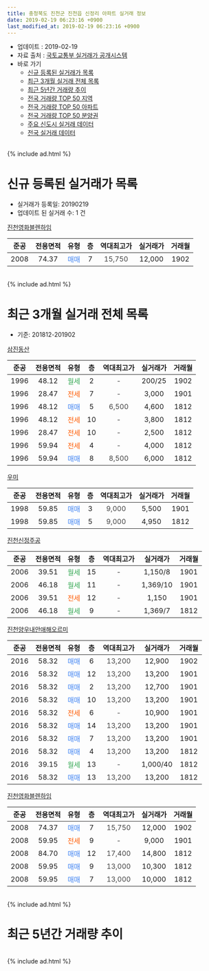 ```yaml
---
title: 충청북도 진천군 진천읍 신정리 아파트 실거래 정보
date: 2019-02-19 06:23:16 +0900
last_modified_at: 2019-02-19 06:23:16 +0900
---
```


* 업데이트 : 2019-02-19
* 자료 출처 : [국토교통부 실거래가 공개시스템](http://rt.molit.go.kr)
* 바로 가기
    * [신규 등록된 실거래가 목록](#신규-등록된-실거래가-목록)
    * [최근 3개월 실거래 전체 목록](#최근-3개월-실거래-전체-목록)
    * [최근 5년간 거래량 추이](#최근-5년간-거래량-추이)
    * [전국 거래량 TOP 50 지역](https://ayogom.github.io/apt-trade-info/최근-3개월-전국에서-가장-거래가-많이-발생한-지역)
    * [전국 거래량 TOP 50 아파트](https://ayogom.github.io/apt-trade-info/최근-3개월-전국에서-가장-거래가-많이-발생한-아파트)
    * [전국 거래량 TOP 50 분양권](https://ayogom.github.io/apt-trade-info/최근-3개월-전국에서-가장-거래가-많이-발생한-분양권)
    * [주요 신도시 실거래 데이터](https://ayogom.github.io/apt-trade-info/주요-신도시)
    * [전국 실거래 데이터](https://ayogom.github.io/apt-trade-info/전국)
<br>
{% include ad.html %}
<br>

# 신규 등록된 실거래가 목록
* 실거래가 등록일: 20190219
* 업데이트 된 실거래 수: 1 건


[진천영화블렌하임](https://search.naver.com/search.naver?query=%EC%B6%A9%EC%B2%AD%EB%B6%81%EB%8F%84+%EC%A7%84%EC%B2%9C%EA%B5%B0+%EC%A7%84%EC%B2%9C%EC%9D%8D+%EC%8B%A0%EC%A0%95%EB%A6%AC+%EC%A7%84%EC%B2%9C%EC%98%81%ED%99%94%EB%B8%94%EB%A0%8C%ED%95%98%EC%9E%84)

|준공|전용면적|유형|층|역대최고가|실거래가|거래월|
|:---:|:---:|:---:|:---:|:---:|:---:|:---:|
|2008|74.37|<span style="color:#4285f3">매매</span>|7|<span style="color:#444444">15,750</span>|12,000|1902|


<br>
{% include ad.html %}
<br>

# 최근 3개월 실거래 전체 목록
* 기준: 201812-201902


[삼진동산](https://search.naver.com/search.naver?query=%EC%B6%A9%EC%B2%AD%EB%B6%81%EB%8F%84+%EC%A7%84%EC%B2%9C%EA%B5%B0+%EC%A7%84%EC%B2%9C%EC%9D%8D+%EC%8B%A0%EC%A0%95%EB%A6%AC+%EC%82%BC%EC%A7%84%EB%8F%99%EC%82%B0)

|준공|전용면적|유형|층|역대최고가|실거래가|거래월|
|:---:|:---:|:---:|:---:|:---:|:---:|:---:|
|1996|48.12|<span style="color:#34a853">월세</span>|2|<span style="color:#444444">-</span>|200/25|1902|
|1996|28.47|<span style="color:#ff5a00">전세</span>|7|<span style="color:#444444">-</span>|3,000|1901|
|1996|48.12|<span style="color:#4285f3">매매</span>|5|<span style="color:#444444">6,500</span>|4,600|1812|
|1996|48.12|<span style="color:#ff5a00">전세</span>|10|<span style="color:#444444">-</span>|3,800|1812|
|1996|28.47|<span style="color:#ff5a00">전세</span>|10|<span style="color:#444444">-</span>|2,500|1812|
|1996|59.94|<span style="color:#ff5a00">전세</span>|4|<span style="color:#444444">-</span>|4,000|1812|
|1996|59.94|<span style="color:#4285f3">매매</span>|8|<span style="color:#444444">8,500</span>|6,000|1812|

[우미](https://search.naver.com/search.naver?query=%EC%B6%A9%EC%B2%AD%EB%B6%81%EB%8F%84+%EC%A7%84%EC%B2%9C%EA%B5%B0+%EC%A7%84%EC%B2%9C%EC%9D%8D+%EC%8B%A0%EC%A0%95%EB%A6%AC+%EC%9A%B0%EB%AF%B8)

|준공|전용면적|유형|층|역대최고가|실거래가|거래월|
|:---:|:---:|:---:|:---:|:---:|:---:|:---:|
|1998|59.85|<span style="color:#4285f3">매매</span>|3|<span style="color:#444444">9,000</span>|5,500|1901|
|1998|59.85|<span style="color:#4285f3">매매</span>|5|<span style="color:#444444">9,000</span>|4,950|1812|

[진천신정주공](https://search.naver.com/search.naver?query=%EC%B6%A9%EC%B2%AD%EB%B6%81%EB%8F%84+%EC%A7%84%EC%B2%9C%EA%B5%B0+%EC%A7%84%EC%B2%9C%EC%9D%8D+%EC%8B%A0%EC%A0%95%EB%A6%AC+%EC%A7%84%EC%B2%9C%EC%8B%A0%EC%A0%95%EC%A3%BC%EA%B3%B5)

|준공|전용면적|유형|층|역대최고가|실거래가|거래월|
|:---:|:---:|:---:|:---:|:---:|:---:|:---:|
|2006|39.51|<span style="color:#34a853">월세</span>|15|<span style="color:#444444">-</span>|1,150/8|1901|
|2006|46.18|<span style="color:#34a853">월세</span>|11|<span style="color:#444444">-</span>|1,369/10|1901|
|2006|39.51|<span style="color:#ff5a00">전세</span>|12|<span style="color:#444444">-</span>|1,150|1901|
|2006|46.18|<span style="color:#34a853">월세</span>|9|<span style="color:#444444">-</span>|1,369/7|1812|

[진천양우내안애해오르미](https://search.naver.com/search.naver?query=%EC%B6%A9%EC%B2%AD%EB%B6%81%EB%8F%84+%EC%A7%84%EC%B2%9C%EA%B5%B0+%EC%A7%84%EC%B2%9C%EC%9D%8D+%EC%8B%A0%EC%A0%95%EB%A6%AC+%EC%A7%84%EC%B2%9C%EC%96%91%EC%9A%B0%EB%82%B4%EC%95%88%EC%95%A0%ED%95%B4%EC%98%A4%EB%A5%B4%EB%AF%B8)

|준공|전용면적|유형|층|역대최고가|실거래가|거래월|
|:---:|:---:|:---:|:---:|:---:|:---:|:---:|
|2016|58.32|<span style="color:#4285f3">매매</span>|6|<span style="color:#444444">13,200</span>|12,900|1902|
|2016|58.32|<span style="color:#4285f3">매매</span>|12|<span style="color:#444444">13,200</span>|13,200|1901|
|2016|58.32|<span style="color:#4285f3">매매</span>|2|<span style="color:#444444">13,200</span>|12,700|1901|
|2016|58.32|<span style="color:#4285f3">매매</span>|10|<span style="color:#444444">13,200</span>|13,200|1901|
|2016|58.32|<span style="color:#ff5a00">전세</span>|6|<span style="color:#444444">-</span>|10,900|1901|
|2016|58.32|<span style="color:#4285f3">매매</span>|14|<span style="color:#444444">13,200</span>|13,200|1901|
|2016|58.32|<span style="color:#4285f3">매매</span>|7|<span style="color:#444444">13,200</span>|13,200|1901|
|2016|58.32|<span style="color:#4285f3">매매</span>|4|<span style="color:#444444">13,200</span>|13,200|1812|
|2016|39.15|<span style="color:#34a853">월세</span>|13|<span style="color:#444444">-</span>|1,000/40|1812|
|2016|58.32|<span style="color:#4285f3">매매</span>|13|<span style="color:#444444">13,200</span>|13,200|1812|

[진천영화블렌하임](https://search.naver.com/search.naver?query=%EC%B6%A9%EC%B2%AD%EB%B6%81%EB%8F%84+%EC%A7%84%EC%B2%9C%EA%B5%B0+%EC%A7%84%EC%B2%9C%EC%9D%8D+%EC%8B%A0%EC%A0%95%EB%A6%AC+%EC%A7%84%EC%B2%9C%EC%98%81%ED%99%94%EB%B8%94%EB%A0%8C%ED%95%98%EC%9E%84)

|준공|전용면적|유형|층|역대최고가|실거래가|거래월|
|:---:|:---:|:---:|:---:|:---:|:---:|:---:|
|2008|74.37|<span style="color:#4285f3">매매</span>|7|<span style="color:#444444">15,750</span>|12,000|1902|
|2008|59.95|<span style="color:#ff5a00">전세</span>|9|<span style="color:#444444">-</span>|9,000|1901|
|2008|84.70|<span style="color:#4285f3">매매</span>|12|<span style="color:#444444">17,400</span>|14,800|1812|
|2008|59.95|<span style="color:#4285f3">매매</span>|9|<span style="color:#444444">13,000</span>|10,300|1812|
|2008|59.95|<span style="color:#4285f3">매매</span>|7|<span style="color:#444444">13,000</span>|10,000|1812|


<br>
{% include ad.html %}
<br>

# 최근 5년간 거래량 추이


<div style="width:100%;">
    <canvas id="deal_progress" height="200"></canvas>
</div>

<script>
new Chart(document.getElementById("deal_progress"), {
    type: 'line',
    data: {
        labels: ['201402','201403','201404','201405','201406','201407','201408','201409','201410','201411','201412','201501','201502','201503','201504','201505','201506','201507','201508','201509','201510','201511','201512','201601','201602','201603','201604','201605','201606','201607','201608','201609','201610','201611','201612','201701','201702','201703','201704','201705','201706','201707','201708','201709','201710','201711','201712','201801','201802','201803','201804','201805','201806','201807','201808','201809','201810','201811','201812','201901','201902'],
        datasets: [{
            label: '매매',
            pointRadius: 1,
            data: [6, 6, 5, 9, 3, 4, 6, 2, 7, 6, 5, 3, 5, 4, 4, 9, 9, 2, 2, 7, 7, 3, 4, 3, 7, 9, 9, 12, 3, 10, 9, 5, 5, 7, 5, 9, 6, 4, 33, 5, 6, 9, 8, 10, 7, 22, 6, 8, 10, 12, 15, 12, 13, 2, 7, 5, 7, 8, 8, 6, 2],
            borderColor: "rgba(255, 201, 14, 1)",
            backgroundColor: "rgba(255, 201, 14, 0.5)",
            fill: false,
            lineTension: 0
        },{
            label: '전월세',
            pointRadius: 1,
            data: [5, 1, 10, 13, 4, 1, 6, 4, 5, 6, 5, 5, 2, 3, 4, 6, 3, 3, 1, 5, 4, 3, 4, 4, 3, 1, 6, 8, 6, 9, 8, 1, 7, 3, 2, 3, 5, 4, 1, 6, 6, 6, 10, 9, 5, 11, 9, 8, 4, 1, 1, 7, 6, 9, 4, 7, 9, 8, 5, 6, 1],
            borderColor: "rgba(0, 141, 185, 1)",
            backgroundColor: "rgba(0, 141, 185, 0.5)",
            fill: false,
            lineTension: 0
        }
        ]
    },
    options: {
        responsive: true,
        title: {
            display: false
        },
        tooltips: {
            mode: 'index',
            intersect: false
        },
        hover: {
            mode: 'nearest',
            intersect: true
        },
        scales: {
            xAxes: [{
                display: true,
                scaleLabel: {
                    display: true,
                    labelString: '년/월'
                }
            }],
            yAxes: [{
                display: true,
                ticks: {
                    suggestedMin: 0,
                },
                scaleLabel: {
                    display: true,
                    labelString: '실거래 수'
                }
            }]
        }
    }
});

</script>


<br>
{% include ad.html %}
<br>

